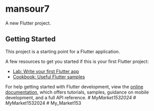 # mansour7

A new Flutter project.

## Getting Started

This project is a starting point for a Flutter application.

A few resources to get you started if this is your first Flutter project:

- [Lab: Write your first Flutter app](https://docs.flutter.dev/get-started/codelab)
- [Cookbook: Useful Flutter samples](https://docs.flutter.dev/cookbook)

For help getting started with Flutter development, view the
[online documentation](https://docs.flutter.dev/), which offers tutorials,
samples, guidance on mobile development, and a full API reference.
#   M y _ M a r k e t 1 5 3 2 0 2 4  
 #   M y _ M a r k e t 1 5 3 2 0 2 4  
 #   M y _ M a r k e t 1 5 3  
 